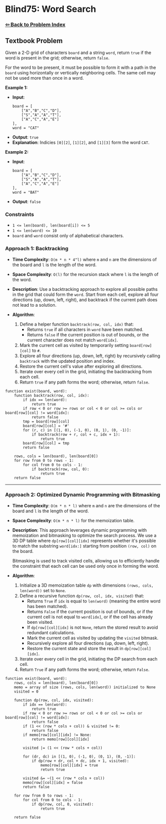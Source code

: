 # Blind75: Word Search

### [⇦ Back to Problem Index](../../index.md)

## Textbook Problem

Given a 2-D grid of characters `board` and a string `word`, return `true` if the word is present in the grid; otherwise, return `false`.

For the word to be present, it must be possible to form it with a path in the `board` using horizontally or vertically neighboring cells. The same cell may not be used more than once in a word.

**Example 1:**

-   **Input**:
    ```
    board = [
    	["A","B","C","D"],
    	["S","A","A","T"],
    	["A","C","A","E"]
    ],
    word = "CAT"
    ```
-   **Output**: `true`
-   **Explanation**: Indicies `[0][2]`, `[1][2]`, and `[1][3]` form the word `CAT`.

**Example 2:**

-   **Input**:
    ```
    board = [
    	["A","B","C","D"],
    	["S","A","A","T"],
    	["A","C","A","E"]
    ],
    word = "BAT"
    ```
-   **Output**: `false`

### Constraints

-   `1 <= len(board), len(board[i]) <= 5`
-   `1 <= len(word) <= 10`
-   `board` and `word` consist only of alphabetical characters.

### Approach 1: Backtracking

-   **Time Complexity**: `O(m * n * 4^l)` where `m` and `n` are the dimensions of the board and `l` is the length of the word.
-   **Space Complexity**: `O(l)` for the recursion stack where `l` is the length of the word.
-   **Description**: Use a backtracking approach to explore all possible paths in the grid that could form the `word`. Start from each cell, explore all four directions (up, down, left, right), and backtrack if the current path does not lead to a solution.
-   **Algorithm**:

    1.  Define a helper function `backtrack(row, col, idx)` that:
        -   Returns `true` if all characters in `word` have been matched.
        -   Returns `false` if the current position is out of bounds, or the current character does not match `word[idx]`.
    2.  Mark the current cell as visited by temporarily setting `board[row][col]` to `#`.
    3.  Explore all four directions (up, down, left, right) by recursively calling `backtrack` with the updated position and index.
    4.  Restore the current cell's value after exploring all directions.
    5.  Iterate over every cell in the grid, initiating the backtracking from each cell.
    6.  Return `true` if any path forms the word; otherwise, return `false`.

```pseudo
function exist(board, word):
	function backtrack(row, col, idx):
		if idx == len(word):
			return true
		if row < 0 or row >= rows or col < 0 or col >= cols or board[row][col] != word[idx]:
			return false
		tmp = board[row][col]
		board[row][col] = '#'
		for (r, c) in [(1, 0), (-1, 0), (0, 1), (0, -1)]:
			if backtrack(row + r, col + c, idx + 1):
				return true
		board[row][col] = tmp
		return false

	rows, cols = len(board), len(board[0])
	for row from 0 to rows - 1:
		for col from 0 to cols - 1:
			if backtrack(row, col, 0):
				return true
	return false
```

---

### Approach 2: Optimized Dynamic Programming with Bitmasking

-   **Time Complexity**: `O(m * n * l)` where `m` and `n` are the dimensions of the board and `l` is the length of the word.
-   **Space Complexity**: `O(m * n * l)` for the memoization table.
-   **Description**: This approach leverages dynamic programming with memoization and bitmasking to optimize the search process. We use a 3D DP table where `dp[row][col][idx]` represents whether it's possible to match the substring `word[idx:]` starting from position `(row, col)` on the board.

    Bitmasking is used to track visited cells, allowing us to efficiently handle the constraint that each cell can be used only once in forming the word.

-   **Algorithm**:

    1. Initialize a 3D memoization table `dp` with dimensions `(rows, cols, len(word))` set to `None`.
    2. Define a recursive function `dp(row, col, idx, visited)` that:
        - Returns `True` if `idx` is equal to `len(word)` (meaning the entire word has been matched).
        - Returns `False` if the current position is out of bounds, or if the current cell is not equal to `word[idx]`, or if the cell has already been visited.
        - If `dp[row][col][idx]` is not `None`, return the stored result to avoid redundant calculations.
        - Mark the current cell as visited by updating the `visited` bitmask.
        - Recursively explore all four directions (up, down, left, right).
        - Restore the current state and store the result in `dp[row][col][idx]`.
    3. Iterate over every cell in the grid, initiating the DP search from each cell.
    4. Return `True` if any path forms the word; otherwise, return `False`.

```pseudo
function exist(board, word):
	rows, cols = len(board), len(board[0])
	memo = array of size (rows, cols, len(word)) initialized to None
	visited = 0

	function dp(row, col, idx, visited):
		if idx == len(word):
			return true
		if row < 0 or row >= rows or col < 0 or col >= cols or board[row][col] != word[idx]:
			return false
		if (1 << (row * cols + col)) & visited != 0:
			return false
		if memo[row][col][idx] != None:
			return memo[row][col][idx]

		visited |= (1 << (row * cols + col))

		for (dr, dc) in [(1, 0), (-1, 0), (0, 1), (0, -1)]:
			if dp(row + dr, col + dc, idx + 1, visited):
				memo[row][col][idx] = true
				return true

		visited &= ~(1 << (row * cols + col))
		memo[row][col][idx] = false
		return false

	for row from 0 to rows - 1:
		for col from 0 to cols - 1:
			if dp(row, col, 0, visited):
				return true

	return false
```
